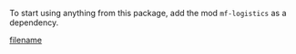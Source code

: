 To start using anything from this package, add the mod `mf-logistics` as a dependency.

[filename](belts.md ':include')